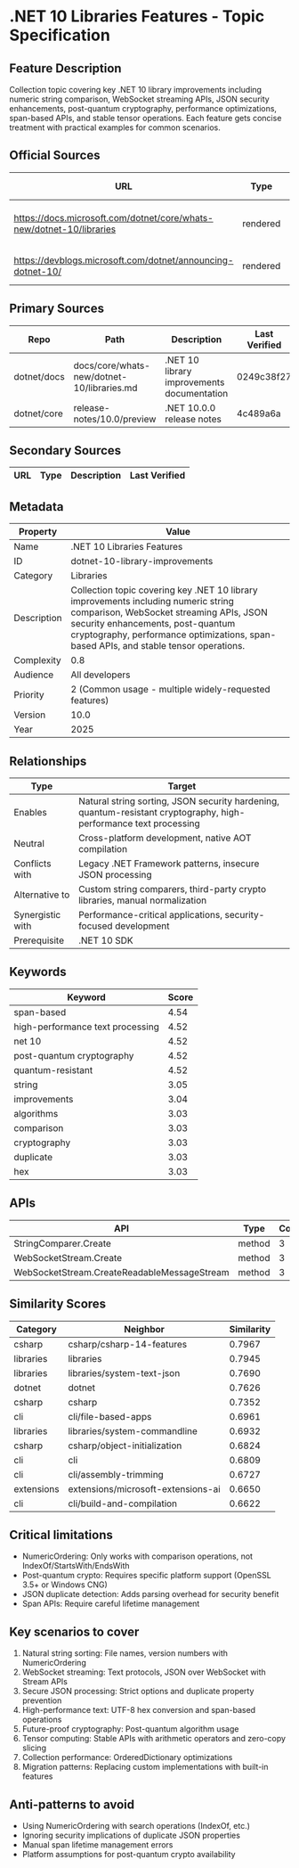 # .NET 10 Libraries Features - Topic Specification

## Feature Description

Collection topic covering key .NET 10 library improvements including numeric string comparison, WebSocket streaming APIs, JSON security enhancements, post-quantum cryptography, performance optimizations, span-based APIs, and stable tensor operations. Each feature gets concise treatment with practical examples for common scenarios.

## Official Sources

| URL | Type | Description | Last Verified |
| --- | --- | --- | --- |
| https://docs.microsoft.com/dotnet/core/whats-new/dotnet-10/libraries | rendered | Main .NET 10 library improvements documentation | 2025-09-20 |
| https://devblogs.microsoft.com/dotnet/announcing-dotnet-10/ | rendered | Official .NET 10 announcement | 404 |

## Primary Sources

| Repo | Path | Description | Last Verified |
| --- | --- | --- | --- |
| dotnet/docs | docs/core/whats-new/dotnet-10/libraries.md | .NET 10 library improvements documentation | 0249c38f27 |
| dotnet/core | release-notes/10.0/preview | .NET 10.0.0 release notes | 4c489a6a |

## Secondary Sources

| URL | Type | Description | Last Verified |
| --- | --- | --- | --- |

## Metadata

| Property | Value |
| --- | --- |
| Name | .NET 10 Libraries Features |
| ID | dotnet-10-library-improvements |
| Category | Libraries |
| Description | Collection topic covering key .NET 10 library improvements including numeric string comparison, WebSocket streaming APIs, JSON security enhancements, post-quantum cryptography, performance optimizations, span-based APIs, and stable tensor operations. |
| Complexity | 0.8 |
| Audience | All developers |
| Priority | 2 (Common usage - multiple widely-requested features) |
| Version | 10.0 |
| Year | 2025 |

## Relationships

| Type | Target |
| --- | --- |
| Enables | Natural string sorting, JSON security hardening, quantum-resistant cryptography, high-performance text processing |
| Neutral | Cross-platform development, native AOT compilation |
| Conflicts with | Legacy .NET Framework patterns, insecure JSON processing |
| Alternative to | Custom string comparers, third-party crypto libraries, manual normalization |
| Synergistic with | Performance-critical applications, security-focused development |
| Prerequisite | .NET 10 SDK |

## Keywords

| Keyword | Score |
|---------|-------|
| span-based | 4.54 |
| high-performance text processing | 4.52 |
| net 10 | 4.52 |
| post-quantum cryptography | 4.52 |
| quantum-resistant | 4.52 |
| string | 3.05 |
| improvements | 3.04 |
| algorithms | 3.03 |
| comparison | 3.03 |
| cryptography | 3.03 |
| duplicate | 3.03 |
| hex | 3.03 |

## APIs

| API | Type | Count |
|-----|------|-------|
| StringComparer.Create | method | 3 |
| WebSocketStream.Create | method | 3 |
| WebSocketStream.CreateReadableMessageStream | method | 3 |

## Similarity Scores

| Category | Neighbor | Similarity |
|----------|----------|------------|
| csharp | csharp/csharp-14-features | 0.7967 |
| libraries | libraries | 0.7945 |
| libraries | libraries/system-text-json | 0.7690 |
| dotnet | dotnet | 0.7626 |
| csharp | csharp | 0.7352 |
| cli | cli/file-based-apps | 0.6961 |
| libraries | libraries/system-commandline | 0.6932 |
| csharp | csharp/object-initialization | 0.6824 |
| cli | cli | 0.6809 |
| cli | cli/assembly-trimming | 0.6727 |
| extensions | extensions/microsoft-extensions-ai | 0.6650 |
| cli | cli/build-and-compilation | 0.6622 |

## Critical limitations

- NumericOrdering: Only works with comparison operations, not IndexOf/StartsWith/EndsWith
- Post-quantum crypto: Requires specific platform support (OpenSSL 3.5+ or Windows CNG)
- JSON duplicate detection: Adds parsing overhead for security benefit
- Span APIs: Require careful lifetime management

## Key scenarios to cover

1. Natural string sorting: File names, version numbers with NumericOrdering
2. WebSocket streaming: Text protocols, JSON over WebSocket with Stream APIs
3. Secure JSON processing: Strict options and duplicate property prevention
4. High-performance text: UTF-8 hex conversion and span-based operations
5. Future-proof cryptography: Post-quantum algorithm usage
6. Tensor computing: Stable APIs with arithmetic operators and zero-copy slicing
7. Collection performance: OrderedDictionary optimizations
8. Migration patterns: Replacing custom implementations with built-in features

## Anti-patterns to avoid

- Using NumericOrdering with search operations (IndexOf, etc.)
- Ignoring security implications of duplicate JSON properties
- Manual span lifetime management errors
- Platform assumptions for post-quantum crypto availability
